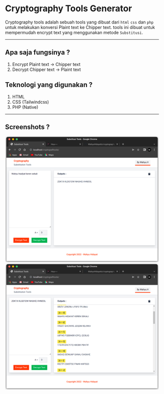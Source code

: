 # Cryptography Tools Generator

Cryptography tools adalah sebuah tools yang dibuat dari `html` `css` dan `php` untuk melakukan konversi Plaint text ke Chipper text. tools ini dibuat untuk mempermudah encrypt text yang menggunakan metode `Substitusi`.

---

## Apa saja fungsinya ?
1. Encrypt Plaint text -> Chipper text
2. Decrypt Chipper text -> Plaint text

## Teknologi yang digunakan ?
1. HTML
2. CSS (Tailwindcss)
3. PHP (Native)

---

## Screenshots ?

![Screenshots](art/encrypt.png?raw=true)
![Screenshots](art/decrypt.png?raw=true)